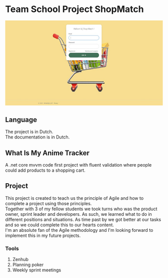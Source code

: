 # Team School Project ShopMatch
![](https://github.com/Liedev/shopMatch/blob/main/shopMatch.JPG)

## Language

The project is in Dutch. <br/>
The documentation is in Dutch.

## What Is My Anime Tracker

A .net core mvvm code first project with fluent validation where people could add products to a shopping cart. 

## Project

This project is created to teach us the principle of Agile and how to complete a project using those principles. <br />
Together with 3 of my fellow students we took turns who was the product owner, sprint leader and developers. As such, we learned what to do in different positions and situations. As time past by we got better at our tasks and so we could complete this to our hearts content.<br />
I'm an absolute fan of the Agile methodology and I'm looking forward to implement this in my future projects. <br />
### Tools
1. Zenhub
2. Planning poker
3. Weekly sprint meetings
